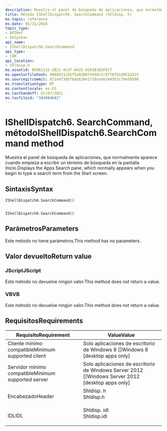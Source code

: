 ```yaml
---
description: Muestra el panel de búsqueda de aplicaciones, que normalmente aparece cuando empieza a escribir un término de búsqueda en la pantalla Inicio.
title: Método IShellDispatch6. SearchCommand (Shldisp. h)
ms.topic: reference
ms.date: 05/31/2018
topic_type:
- APIRef
- kbSyntax
api_name:
- IShellDispatch6.SearchCommand
api_type:
- COM
api_location:
- Shldisp.h
ms.assetid: B5861125-2B21-4C47-8425-026381B2F677
ms.openlocfilehash: 9868d21cb5f5a0208f45ddc1c9ff6fb1d051a325
ms.sourcegitcommit: 831e8f3db78ab820e1710cede244553c70e50500
ms.translationtype: MT
ms.contentlocale: es-ES
ms.lasthandoff: 01/07/2021
ms.locfileid: "104984642"
---
```

# <a name="ishelldispatch6searchcommand-method"></a><span data-ttu-id="3df0a-103">IShellDispatch6. SearchCommand, método</span><span class="sxs-lookup"><span data-stu-id="3df0a-103">IShellDispatch6.SearchCommand method</span></span>

<span data-ttu-id="3df0a-104">Muestra el panel de búsqueda de aplicaciones, que normalmente aparece cuando empieza a escribir un término de búsqueda en la pantalla Inicio.</span><span class="sxs-lookup"><span data-stu-id="3df0a-104">Displays the Apps Search pane, which normally appears when you begin to type a search term from the Start screen.</span></span>

## <a name="syntax"></a><span data-ttu-id="3df0a-105">Sintaxis</span><span class="sxs-lookup"><span data-stu-id="3df0a-105">Syntax</span></span>


```JScript
IShellDispatch6.SearchCommand()
```


```VB

IShellDispatch6.SearchCommand()
```





## <a name="parameters"></a><span data-ttu-id="3df0a-106">Parámetros</span><span class="sxs-lookup"><span data-stu-id="3df0a-106">Parameters</span></span>

<span data-ttu-id="3df0a-107">Este método no tiene parámetros.</span><span class="sxs-lookup"><span data-stu-id="3df0a-107">This method has no parameters.</span></span>

## <a name="return-value"></a><span data-ttu-id="3df0a-108">Valor devuelto</span><span class="sxs-lookup"><span data-stu-id="3df0a-108">Return value</span></span>

### <a name="jscript"></a><span data-ttu-id="3df0a-109">JScript</span><span class="sxs-lookup"><span data-stu-id="3df0a-109">JScript</span></span>

<span data-ttu-id="3df0a-110">Este método no devuelve ningún valor.</span><span class="sxs-lookup"><span data-stu-id="3df0a-110">This method does not return a value.</span></span>

### <a name="vb"></a><span data-ttu-id="3df0a-111">VB</span><span class="sxs-lookup"><span data-stu-id="3df0a-111">VB</span></span>

<span data-ttu-id="3df0a-112">Este método no devuelve ningún valor.</span><span class="sxs-lookup"><span data-stu-id="3df0a-112">This method does not return a value.</span></span>

## <a name="requirements"></a><span data-ttu-id="3df0a-113">Requisitos</span><span class="sxs-lookup"><span data-stu-id="3df0a-113">Requirements</span></span>



| <span data-ttu-id="3df0a-114">Requisito</span><span class="sxs-lookup"><span data-stu-id="3df0a-114">Requirement</span></span> | <span data-ttu-id="3df0a-115">Value</span><span class="sxs-lookup"><span data-stu-id="3df0a-115">Value</span></span> |
|-------------------------------------|----------------------------------------------------------------------------------------|
| <span data-ttu-id="3df0a-116">Cliente mínimo compatible</span><span class="sxs-lookup"><span data-stu-id="3df0a-116">Minimum supported client</span></span><br/> | <span data-ttu-id="3df0a-117">Solo aplicaciones de escritorio de Windows 8 \[\]</span><span class="sxs-lookup"><span data-stu-id="3df0a-117">Windows 8 \[desktop apps only\]</span></span><br/>                                             |
| <span data-ttu-id="3df0a-118">Servidor mínimo compatible</span><span class="sxs-lookup"><span data-stu-id="3df0a-118">Minimum supported server</span></span><br/> | <span data-ttu-id="3df0a-119">Solo aplicaciones de escritorio de Windows Server 2012 \[\]</span><span class="sxs-lookup"><span data-stu-id="3df0a-119">Windows Server 2012 \[desktop apps only\]</span></span><br/>                                   |
| <span data-ttu-id="3df0a-120">Encabezado</span><span class="sxs-lookup"><span data-stu-id="3df0a-120">Header</span></span><br/>                   | <dl> <span data-ttu-id="3df0a-121"><dt>Shldisp. h</dt></span><span class="sxs-lookup"><span data-stu-id="3df0a-121"><dt>Shldisp.h</dt></span></span> </dl>   |
| <span data-ttu-id="3df0a-122">IDL</span><span class="sxs-lookup"><span data-stu-id="3df0a-122">IDL</span></span><br/>                      | <dl> <span data-ttu-id="3df0a-123"><dt>Shldisp. idl</dt></span><span class="sxs-lookup"><span data-stu-id="3df0a-123"><dt>Shldisp.idl</dt></span></span> </dl> |



 

 





